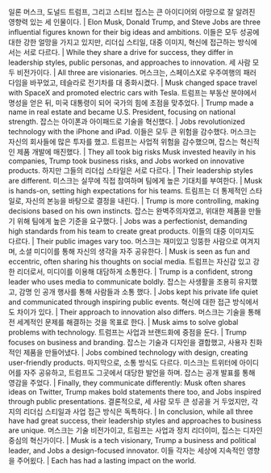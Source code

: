 일론 머스크, 도널드 트럼프, 그리고 스티브 집스는 큰 아이디어외 아망으로 잘 알려진 영향력 있는 세 인물이다.			| Elon Musk, Donald Trump, and Steve Jobs are three influential figures known for their big ideas and ambitions.
이들은 모두 성공에 대한 강한 얼망을 가지고 있지만, 리더십 스티일, 대중 이미지, 혁신에 접근하는 방식에서는 서로 다르다.			| While they share a drive for success, they differ in leadership styles, public personas, and approaches to innovation.
세 사람 모두 비전가이다.			| All three are visionaries.
머스크는, 스페이스X로 우주여행의 패러 다임을 바꾸었고, 테슬라로 전기차를 대 중화시켰다.			| Musk changed space travel with SpaceX and promoted electric cars with Tesla.
트럼프는 부동산 분야에서 명성을 얻은 뒤, 미국 대통령이 되어 국가의 힘에 초점을 맞추었다.			| Trump made a name in real estate and became U.S. President, focusing on national strength.
잡스는 아이폰과 아이패드로 기술을 혁신했다.			| Jobs revolutionized technology with the iPhone and iPad.
이들은 모두 큰 위험을 감수했다. 머스크는 자신의 회사들에 많은 투자를 했고. 트럼프는 사업적 위험을 감수했으며, 잡스는 혁신적인 제품 개발에 매진했다.			| They all took big risks Musk invested heavily in his companies, Trump took business risks, and Jobs worked on innovative products.
하지만 그들의 리더십 스타일은 서로 다르다.			| Their leadership styles are different.
미스크는 실무에 직접 참여하며 팀에게 높은 기대치를 부여한다.			| Musk is hands-on, setting high expectations for his teams.
트림프는 더 통제적인 스타일로, 자신의 본능을 바탕으로 결정을 내린다.			| Trump is more controlling, making decisions based on his own instincts.
잡스는 완벽주의자였고, 위대한 제품을 만들기 위해 팀에게 높은 기준을 요구했다.			| Jobs was a perfectionist, demanding high standards from his team to create great products.
이들의 대중 이미지도 다르다.			| Their public images vary too.
머스크는 재미있고 잉뚱한 사람으로 여겨지며, 소셜 미디이를 통해 자신의 생각을 자주 공유한다.			| Musk is seen as fun and eccentric, often sharing his thoughts on social media.
트럼프는 자신감 있고 강한 리더로서, 미디이를 이용해 대담하게 소통한다.			| Trump is a confident, strong leader who uses media to communicate boldly.
잡스는 사생활을 조용히 유지했고, 감명 인 공개 행사를 통해 사람들과 소통 했다.			| Jobs kept his private life quiet and communicated through inspiring public events.
혁신에 대한 접근 방식에서도 차이가 있다.			| Their approach to innovation also differs.
머스크는 기술을 통해 전 세계적인 문제를 해결하는 것을 목표로 한다.			| Musk aims to solve global problems with technology.
트럼프는 사업과 브랜드화에 중점을 둔다.			| Trump focuses on business and branding.
잡스는 기술과 디자인을 결합했고, 사용자 친화적인 제품을 만들어냈다.			| Jobs combined technology with design, creating user-friendly products.
마지막으로, 소통 방식도 다르다. 미스크는 트위터에 아이디어를 자주 공유하고, 트럼프도 그곳에서 대당한 발언을 하며. 잡스는 공개 발표를 통해 영감을 주었다.			| Finally, they communicate differently: Musk often shares ideas on Twitter, Trump makes bold statements there too, and Jobs inspired through public presentations.
결론적으로, 세 사람 모두 큰 성공을 거 두었지만, 각지의 리더십 스티일과 사업 접근 방식은 독특하다.			| In conclusion, while all three have had great success, their leadership styles and approaches to business are unique.
머스크는 기술 비전가이고, 트림프는 사업과 정치 리더이미, 집스는 디자인 중심의 혁신가이다.			| Musk is a tech visionary, Trump a business and political leader, and Jobs a design-focused innovator.
이들 각자는 세상에 지속적인 영향을 주어욌다.			| Each has had a lasting impact on the world.
